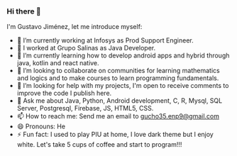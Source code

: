### Hi there 👋

<!--**gusajr/gusajr** is a ✨ _special_ ✨ repository because its `README.md` (this file) appears on your GitHub profile.-->

I'm Gustavo Jiménez, let me introduce myself:

- 🔭 I’m currently working at Infosys as Prod Support Engineer.
- 🔭 I worked at Grupo Salinas as Java Developer.
- 🌱 I’m currently learning how to develop android apps and hybrid through java, kotlin and react native.
- 👯 I’m looking to collaborate on communities for learning mathematics and logics and to make courses to learn programming fundamentals.
- 🤔 I’m looking for help with my projects, I'm open to receive comments to improve the code I publish here.
- 💬 Ask me about Java, Python, Android development, C, R, Mysql, SQL Server, Postgresql, Firebase, JS, HTML5, CSS.
- 📫 How to reach me: Send me an email to gucho35.enp9@gmail.com
- 😄 Pronouns: He
- ⚡ Fun fact: I used to play PIU at home, I love dark theme but I enjoy white. Let's take 5 cups of coffee and start to program!!!
